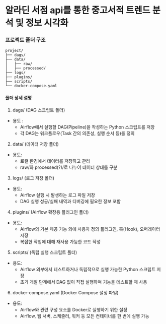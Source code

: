 # 알라딘 서점 api를 통한 중고서적 트렌드 분석 및 정보 시각화

### 프로젝트 폴더 구조
```
project/
├── dags/
├── data/
│   ├── raw/
│   ├── processed/
├── logs/
├── plugins/
├── scripts/
└── docker-compose.yaml
```

#### 폴더 상세 설명
1. dags/ (DAG 스크립트 폴더)
- 용도 :
    - Airflow에서 실행할 DAG(Pipeline)을 작성하는 Python 스크립트를 저장
    - 각 DAG는 워크플로우(Task 간의 의존성, 실행 순서 등)를 정의

2. data/ (데이터 저장 폴더)
- 용도:
    - 로컬 환경에서 데이터를 저장하고 관리
    - raw/와 processed(?)/로 나누어 데이터 상태를 구분

3. logs/ (로그 저장 폴더)
- 용도:
    - Airflow 실행 시 발생하는 로그 파일 저장
    - DAG 실행 성공/실패 내역과 디버깅에 필요한 정보 포함

4. plugins/ (Airflow 확장용 플러그인 폴더)
- 용도:
    - Airflow의 기본 제공 기능 외에 사용자 정의 플러그인, 훅(Hook), 오퍼레이터 저장
    - 복잡한 작업에 대해 재사용 가능한 코드 작성

5. scripts/ (독립 실행 스크립트 폴더)
- 용도:
    - Airflow 외부에서 테스트하거나 독립적으로 실행 가능한 Python 스크립트 저장
    - 초기 개발 단계에서 DAG 없이 직접 실행하며 기능을 테스트할 때 사용

6. docker-compose.yaml (Docker Compose 설정 파일)
- 용도:
    - Airflow와 관련 구성 요소를 Docker로 실행하기 위한 설정
    - Airflow, 웹 서버, 스케줄러, 워커 등 모든 컨테이너를 한 번에 실행 가능
